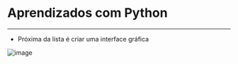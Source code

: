 # Aprendizados com Python
---------------------------------

- Próxima da lista é criar uma interface gráfica

![image](https://user-images.githubusercontent.com/87247824/229257441-4e784451-dd99-41c1-9365-dff0e71bb875.png)

